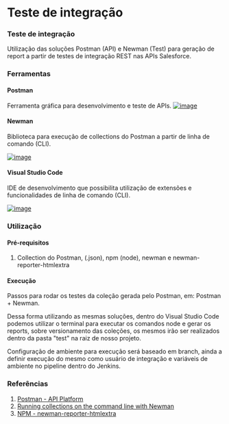 # Teste de integração

### Teste de integração

Utilização das soluções Postman (API) e Newman (Test) para geração de report a partir de testes de integração REST nas APIs Salesforce.

### Ferramentas

#### Postman

Ferramenta gráfica para desenvolvimento e teste de APIs. [![image](https://user-images.githubusercontent.com/15347353/152425266-8747491b-188f-4397-be3a-f319ec3b755f.png)](https://user-images.githubusercontent.com/15347353/152425266-8747491b-188f-4397-be3a-f319ec3b755f.png)

#### Newman

Biblioteca para execução de collections do Postman a partir de linha de comando (CLI).

[![image](https://user-images.githubusercontent.com/15347353/152426139-72a6a44b-4035-41c5-8da3-9eba77888574.png)](https://user-images.githubusercontent.com/15347353/152426139-72a6a44b-4035-41c5-8da3-9eba77888574.png)

#### Visual Studio Code

IDE de desenvolvimento que possibilita utilização de extensões e funcionalidades de linha de comando (CLI).

[![image](https://user-images.githubusercontent.com/15347353/152425345-00e8ddf5-5864-4693-b4a8-c47c1bb4929b.png)](https://user-images.githubusercontent.com/15347353/152425345-00e8ddf5-5864-4693-b4a8-c47c1bb4929b.png)

### Utilização

#### Pré-requisitos

1. Collection do Postman, (.json), npm (node), newman e newman-reporter-htmlextra

#### Execução

Passos para rodar os testes da coleção gerada pelo Postman, em: Postman + Newman.

Dessa forma utilizando as mesmas soluções, dentro do Visual Studio Code podemos utilizar o terminal para executar os comandos node e gerar os reports, sobre versionamento das coleções, os mesmos irão ser realizados dentro da pasta "test" na raiz de nosso projeto.

Configuração de ambiente para execução será baseado em branch, ainda a definir execução do mesmo como usuário de integração e variáveis de ambiente no pipeline dentro do Jenkins.

### Referências

1. [Postman - API Platform](https://www.postman.com)
2. [Running collections on the command line with Newman](https://learning.postman.com/docs/running-collections/using-newman-cli/command-line-integration-with-newman/#:\~:text=Newman%20is%20a%20command%2Dline,directly%20from%20the%20command%20line.\&text=Newman%20maintains%20feature%20parity%20with,the%20collection%20runner%20in%20Postman.)
3. [NPM - newman-reporter-htmlextra](https://www.npmjs.com/package/newman-reporter-htmlextra)
